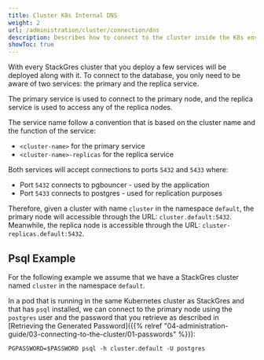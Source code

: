 ```yaml
---
title: Cluster K8s Internal DNS
weight: 2
url: /administration/cluster/connection/dns
description: Describes how to connect to the cluster inside the K8s environment.
showToc: true
---
```


With every StackGres cluster that you deploy a few services will be deployed along with it.
To connect to the database, you only need to be aware of two services: the primary and the replica service.

The primary service is used to connect to the primary node, and the replica service is used to access any of the replica nodes.

The service name follow a convention that is based on the cluster name and the function of the service:

 - `<cluster-name>` for the primary service
 - `<cluster-name>-replicas` for the replica service

Both services will accept connections to ports `5432` and `5433` where:

 - Port `5432` connects to pgbouncer - used by the application
 - Port `5433` connects to postgres - used for replication purposes

Therefore, given a cluster with name `cluster` in the namespace `default`, the primary node will accessible through the URL: `cluster.default:5432`.
Meanwhile, the replica node is accessible through the URL: `cluster-replicas.default:5432`.

## Psql Example

For the following example we assume that we have a StackGres cluster named `cluster` in the namespace `default`.

In a pod that is running in the same Kubernetes cluster as StackGres and that has `psql` installed, we can connect to the primary node using the `postgres` user and the password that you retrieve as described in [Retrieving the Generated Password]({{% relref "04-administration-guide/03-connecting-to-the-cluster/01-passwords" %}}):

```
PGPASSWORD=$PASSWORD psql -h cluster.default -U postgres
```